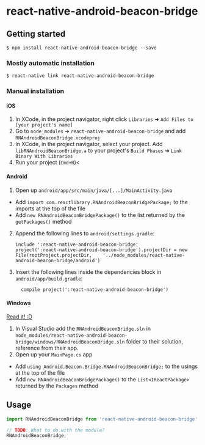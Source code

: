 
# react-native-android-beacon-bridge

## Getting started

`$ npm install react-native-android-beacon-bridge --save`

### Mostly automatic installation

`$ react-native link react-native-android-beacon-bridge`

### Manual installation


#### iOS

1. In XCode, in the project navigator, right click `Libraries` ➜ `Add Files to [your project's name]`
2. Go to `node_modules` ➜ `react-native-android-beacon-bridge` and add `RNAndroidBeaconBridge.xcodeproj`
3. In XCode, in the project navigator, select your project. Add `libRNAndroidBeaconBridge.a` to your project's `Build Phases` ➜ `Link Binary With Libraries`
4. Run your project (`Cmd+R`)<

#### Android

1. Open up `android/app/src/main/java/[...]/MainActivity.java`
  - Add `import com.reactlibrary.RNAndroidBeaconBridgePackage;` to the imports at the top of the file
  - Add `new RNAndroidBeaconBridgePackage()` to the list returned by the `getPackages()` method
2. Append the following lines to `android/settings.gradle`:
  	```
  	include ':react-native-android-beacon-bridge'
  	project(':react-native-android-beacon-bridge').projectDir = new File(rootProject.projectDir, 	'../node_modules/react-native-android-beacon-bridge/android')
  	```
3. Insert the following lines inside the dependencies block in `android/app/build.gradle`:
  	```
      compile project(':react-native-android-beacon-bridge')
  	```

#### Windows
[Read it! :D](https://github.com/ReactWindows/react-native)

1. In Visual Studio add the `RNAndroidBeaconBridge.sln` in `node_modules/react-native-android-beacon-bridge/windows/RNAndroidBeaconBridge.sln` folder to their solution, reference from their app.
2. Open up your `MainPage.cs` app
  - Add `using Android.Beacon.Bridge.RNAndroidBeaconBridge;` to the usings at the top of the file
  - Add `new RNAndroidBeaconBridgePackage()` to the `List<IReactPackage>` returned by the `Packages` method


## Usage
```javascript
import RNAndroidBeaconBridge from 'react-native-android-beacon-bridge';

// TODO: What to do with the module?
RNAndroidBeaconBridge;
```
  